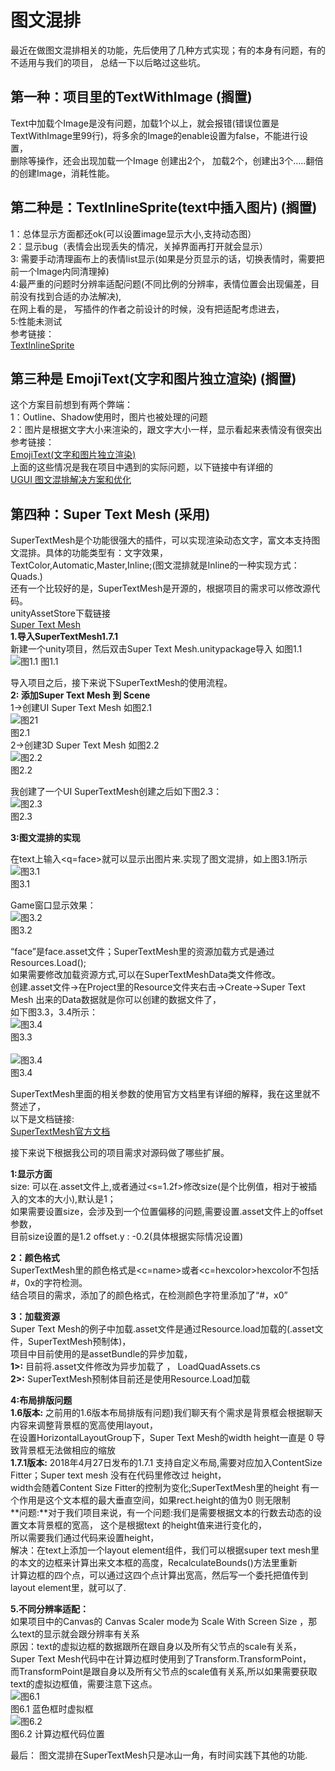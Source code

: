 # 图文混排
   最近在做图文混排相关的功能，先后使用了几种方式实现；有的本身有问题，有的不适用与我们的项目， 总结一下以后略过这些坑。
## 第一种：项目里的TextWithImage (搁置)
   Text中加载个Image是没有问题，加载1个以上，就会报错(错误位置是TextWithImage里99行)，将多余的Image的enable设置为false，不能进行设置，<br>删除等操作，还会出现加载一个Image 创建出2个， 加载2个，创建出3个…..翻倍的创建Image，消耗性能。
## 第二种是：TextInlineSprite(text中插入图片) (搁置)
   1：总体显示方面都还ok(可以设置image显示大小,支持动态图）<br>
   2：显示bug（表情会出现丢失的情况，关掉界面再打开就会显示）<br>
   3: 需要手动清理画布上的表情list显示(如果是分页显示的话，切换表情时，需要把前一个Image内同清理掉)<br>
   4:最严重的问题时分辨率适配问题(不同比例的分辨率，表情位置会出现偏差，目前没有找到合适的办法解决),<br>
   在网上看的是， 写插件的作者之前设计的时候，没有把适配考虑进去，<br>
   5:性能未测试<br>
参考链接：<br>
[TextInlineSprite](https://blog.csdn.net/qq992817263/article/details/51000744)<br>
 
## 第三种是 EmojiText(文字和图片独立渲染) (搁置)
  这个方案目前想到有两个弊端：<br>
  1：Outline、Shadow使用时，图片也被处理的问题<br>
  2：图片是根据文字大小来渲染的，跟文字大小一样，显示看起来表情没有很突出<br>
参考链接：<br>
[EmojiText(文字和图片独立渲染)](https://blog.uwa4d.com/archives/Sparkle_UGUI.html)<br>
 上面的这些情况是我在项目中遇到的实际问题，以下链接中有详细的<br>
[UGUI 图文混排解决方案和优化](http://www.cnblogs.com/zsb517/p/6667050.html)<br>


## 第四种：Super Text Mesh (采用)
SuperTextMesh是个功能很强大的插件，可以实现渲染动态文字，富文本支持图文混排。具体的功能类型有：文字效果，<br>TextColor,Automatic,Master,Inline;(图文混排就是Inline的一种实现方式：Quads.)<br>
还有一个比较好的是，SuperTextMesh是开源的，根据项目的需求可以修改源代码。<br>
unityAssetStore下载链接<br>
[Super Text Mesh](https://assetstore.unity.com/packages/tools/gui/super-text-mesh-57995)<br>
**1.导入SuperTextMesh1.7.1**<br>
新建一个unity项目，然后双击Super Text Mesh.unitypackage导入 如图1.1<br>
  ![图1.1](_v_images/_图11_1525967278_19536.png)
                 图1.1<br>
  
导入项目之后，接下来说下SuperTextMesh的使用流程。<br>
**2: 添加Super Text Mesh 到 Scene**<br>
      1->创建UI Super Text Mesh 如图2.1<br>
 ![图21](_v_images/_图21_1525967315_5417.png)<br>
            图2.1<br>
        2->创建3D Super Text Mesh  如图2.2<br>
 ![图2.2](_v_images/_图22_1525967339_671.png)<br>
                             图2.2<br>

我创建了一个UI SuperTextMesh创建之后如下图2.3：<br>
 ![图2.3](_v_images/_图23_1525967356_1770.png)<br>
        图2.3 <br>
        
**3:图文混排的实现**<br>

  在text上输入<q=face>就可以显示出图片来.实现了图文混排，如上图3.1所示<br>
![图3.1](_v_images/_图31_1525967373_26100.png) <br>
                            图3.1
                         
Game窗口显示效果：<br>
![图3.2](_v_images/_图32_1525967388_20288.png) <br>
               图3.2<br>

“face”是face.asset文件；SuperTextMesh里的资源加载方式是通过Resources.Load();<br>
如果需要修改加载资源方式,可以在SuperTextMeshData类文件修改。<br>
创建.asset文件->在Project里的Resource文件夹右击->Create->Super Text Mesh  出来的Data数据就是你可以创建的数据文件了，<br>
如下图3.3，3.4所示：<br>
 ![图3.4](_v_images/_图34_1525967403_24976.png)  
                                   图3.3  <br>        
   ![图3.4](_v_images/_图34_1525967419_23479.png)<br>
                                   图3.4<br>
                            
SuperTextMesh里面的相关参数的使用官方文档里有详细的解释，我在这里就不赘述了，<br>
以下是文档链接:<br>
[SuperTextMesh官方文档](http://supertextmesh.com/docs/SuperTextMesh.html)<br>

接下来说下根据我公司的项目需求对源码做了哪些扩展。<br>

**1:显示方面**<br>
    size:  可以在.asset文件上,或者通过<s=1.2f>修改size(是个比例值，相对于被插入的文本的大小),默认是1；<br>
         如果需要设置size，会涉及到一个位置偏移的问题,需要设置.asset文件上的offset参数，<br>
        目前size设置的是1.2 offset.y : -0.2(具体根据实际情况设置)<br>
        
**2：颜色格式**<br>
        SuperTextMesh里的颜色格式是<c=name></c>或者<c=hexcolor></c>hexcolor不包括 #，0x的字符检测。<br>
     结合项目的需求，添加了<color></color>的颜色格式，在检测颜色字符里添加了“#，x0”
     
**3：加载资源**<br>
         Super Text Mesh的例子中加载.asset文件是通过Resource.load加载的(.asset文件，SuperTextMesh预制体)，<br>
项目中目前使用的是assetBundle的异步加载，<br>
        **1>:**  目前将.asset文件修改为异步加载了 ， LoadQuadAssets.cs<br>
        **2>:**  SuperTextMesh预制体目前还是使用Resource.Load加载<br>
        
**4:布局排版问题**<br>
      **1.6版本:** 之前用的1.6版本布局排版有问题)我们聊天有个需求是背景框会根据聊天内容来调整背景框的宽高使用layout，<br>
      在设置HorizontalLayoutGroup下，Super Text Mesh的width height一直是 0 导致背景框无法做相应的缩放<br>
    **1.7.1版本:** 2018年4月27日发布的1.7.1 支持自定义布局,需要对应加入ContentSize Fitter；Super text mesh 没有在代码里修改过 height，<br>
 width会随着Content Size Fitter的控制为变化;SuperTextMesh里的height 有一个作用是这个文本框的最大垂直空间，如果rect.height的值为0 则无限制<br>
           **问题:**对于我们项目来说，有一个问题:我们是需要根据文本的行数去动态的设置文本背景框的宽高， 这个是根据text 的height值来进行变化的，<br>所以需要我们通过代码来设置height， <br>
解决：在text上添加一个layout element组件，我们可以根据super text mesh里的本文的边框来计算出来文本框的高度，RecalculateBounds()方法里重新<br>计算边框的四个点，可以通过这四个点计算出宽高，然后写一个委托把值传到layout element里，就可以了.<br>

**5.不同分辨率适配：**<br>
     如果项目中的Canvas的 Canvas Scaler mode为 Scale With Screen Size ，那么text的显示就会跟分辨率有关系<br>
原因：text的虚拟边框的数据跟所在跟自身以及所有父节点的scale有关系， Super Text Mesh代码中在计算边框时使用到了Transform.TransformPoint，<br>而TransformPoint是跟自身以及所有父节点的scale值有关系,所以如果需要获取text的虚拟边框值，需要注意下这点。<br>
 ![图6.1](_v_images/_图61_1525967441_18160.png)<br>
                     图6.1   蓝色框时虚拟框<br>
 ![图6.2](_v_images/_图62_1525967460_29039.png)<br>
                    图6.2   计算边框代码位置<br>

最后： 图文混排在SuperTextMesh只是冰山一角，有时间实践下其他的功能.<br>
